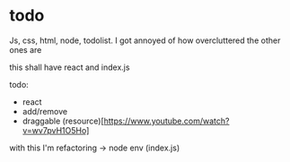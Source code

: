 # todo
Js, css, html, node, todolist. I got annoyed of how overcluttered the other ones are

this shall have react and index.js

todo:
- react 
- add/remove
- draggable (resource)[https://www.youtube.com/watch?v=wv7pvH1O5Ho]


with this I'm refactoring -> node env (index.js)
